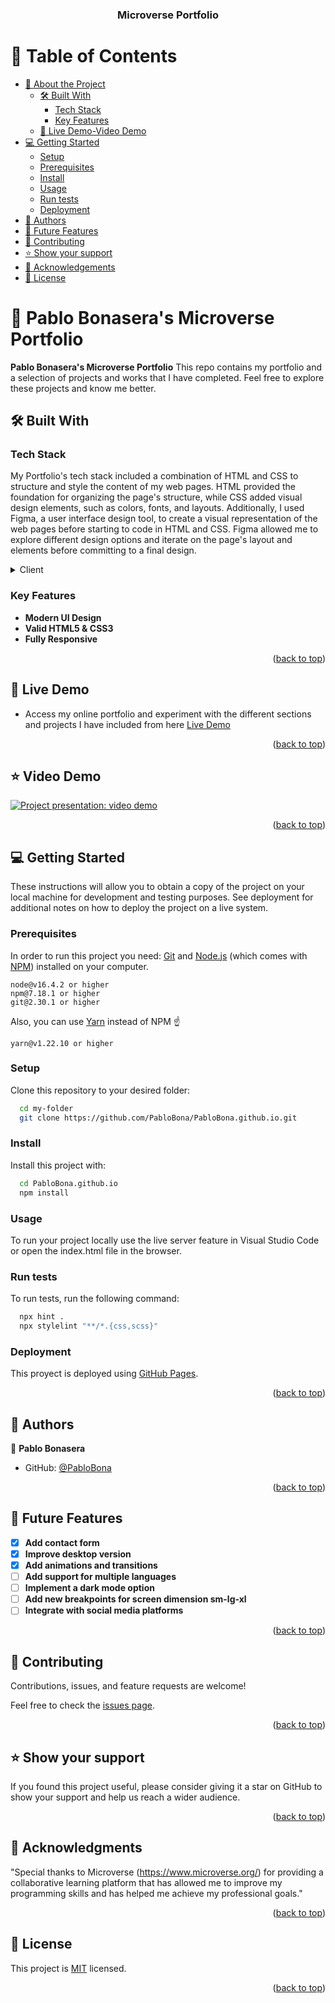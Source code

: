 <a name="readme-top"></a>

<div align="center">
  <h3><b>Microverse Portfolio</b></h3>
</div>

# 📗 Table of Contents

- [📖 About the Project](#about-project)
  - [🛠 Built With](#built-with)
    - [Tech Stack](#tech-stack)
    - [Key Features](#key-features)
  - [🚀 Live Demo-Video Demo ](#live-demo)
- [💻 Getting Started](#getting-started)
  - [Setup](#setup)
  - [Prerequisites](#prerequisites)
  - [Install](#install)
  - [Usage](#usage)
  - [Run tests](#run-tests)
  - [Deployment](#deployment)
- [👥 Authors](#authors)
- [🔭 Future Features](#future-features)
- [🤝 Contributing](#contributing)
- [⭐️ Show your support](#support)
- [🙏 Acknowledgements](#acknowledgements)
- [📝 License](#license)

# 📖 Pablo Bonasera's Microverse Portfolio <a name="about-project"></a>

**Pablo Bonasera's Microverse Portfolio** This repo contains my portfolio and a selection of projects and works that I have completed. Feel free to explore these projects and know me better.

## 🛠 Built With <a name="built-with"></a>

### Tech Stack <a name="tech-stack"></a>

My Portfolio's tech stack included a combination of HTML and CSS to structure and style the content of my web pages. HTML provided the foundation for organizing the page's structure, while CSS added visual design elements, such as colors, fonts, and layouts. Additionally, I used Figma, a user interface design tool, to create a visual representation of the web pages before starting to code in HTML and CSS. Figma allowed me to explore different design options and iterate on the page's layout and elements before committing to a final design.

<details>
  <summary>Client</summary>
  <ul>
    <li><a href="https://www.w3schools.com/html/">HTML</a></li>
    <li><a href="https://www.w3schools.com/css/">CSS</a></li>
    <li><a href="https://www.figma.com/file/l7SqJ3ZfkAKih9sFxvWSR4/Microverse-Student-Project-1?type=design&node-id=0-1&t=ZRVAxLHdljOKsnUT-0">Figma Design</a></li>
  </ul>
</details>

### Key Features <a name="key-features"></a>

- **Modern UI Design**
- **Valid HTML5 & CSS3**
- **Fully Responsive**

<p align="right">(<a href="#readme-top">back to top</a>)</p>

## 🚀 Live Demo <a name="live-demo"></a>

- Access my online portfolio and experiment with the different sections and projects I have included from here <a href="https://pablobona.github.io/">Live Demo</a>

<p align="right">(<a href="#readme-top">back to top</a>)</p>

## ⭐️ Video Demo <a name="live-demo"></a>

[![Project presentation: video demo](https://cdn.loom.com/sessions/thumbnails/128b7af0dfb94ee4a85560bb69ad74d6-with-play.gif)](https://www.loom.com/share/128b7af0dfb94ee4a85560bb69ad74d6)

<p align="right">(<a href="#readme-top">back to top</a>)</p>

## 💻 Getting Started <a name="getting-started"></a>

These instructions will allow you to obtain a copy of the project on your local machine for development and testing purposes. See deployment for additional notes on how to deploy the project on a live system.

### Prerequisites

In order to run this project you need: [Git](https://git-scm.com) and [Node.js](https://nodejs.org/en/download/) (which comes with [NPM](http://npmjs.com)) installed on your computer.

```
node@v16.4.2 or higher
npm@7.18.1 or higher
git@2.30.1 or higher
```

Also, you can use [Yarn](https://yarnpkg.com/) instead of NPM ☝️

```
yarn@v1.22.10 or higher
```

### Setup

Clone this repository to your desired folder:

```sh
  cd my-folder
  git clone https://github.com/PabloBona/PabloBona.github.io.git
```

### Install

Install this project with:

```sh
  cd PabloBona.github.io
  npm install
```

### Usage

To run your project locally use the live server feature in Visual Studio Code or open the index.html file in the browser.

### Run tests

To run tests, run the following command:

```sh
  npx hint .
  npx stylelint "**/*.{css,scss}"
```

### Deployment

This proyect is deployed using [GitHub Pages](https://pages.github.com/).

<p align="right">(<a href="#readme-top">back to top</a>)</p>

## 👥 Authors <a name="authors"></a>

👤 **Pablo Bonasera**

- GitHub: [@PabloBona](https://github.com/PabloBona)

<p align="right">(<a href="#readme-top">back to top</a>)</p>

## 🔭 Future Features <a name="future-features"></a>

- [x] **Add contact form**
- [x] **Improve desktop version**
- [x] **Add animations and transitions**
- [ ] **Add support for multiple languages**
- [ ] **Implement a dark mode option**
- [ ] **Add new breakpoints for screen dimension sm-lg-xl**
- [ ] **Integrate with social media platforms**

<p align="right">(<a href="#readme-top">back to top</a>)</p>

## 🤝 Contributing <a name="contributing"></a>

Contributions, issues, and feature requests are welcome!

Feel free to check the [issues page](https://github.com/PabloBona/PabloBona.github.io/issues).

<p align="right">(<a href="#readme-top">back to top</a>)</p>

## ⭐️ Show your support <a name="support"></a>

If you found this project useful, please consider giving it a star on GitHub to show your support and help us reach a wider audience.

<p align="right">(<a href="#readme-top">back to top</a>)</p>

## 🙏 Acknowledgments <a name="acknowledgements"></a>

"Special thanks to Microverse (https://www.microverse.org/) for providing a collaborative learning platform that has allowed me to improve my programming skills and has helped me achieve my professional goals."

<p align="right">(<a href="#readme-top">back to top</a>)</p>

## 📝 License <a name="license"></a>

This project is [MIT](./MIT.md) licensed.

<p align="right">(<a href="#readme-top">back to top</a>)</p>

